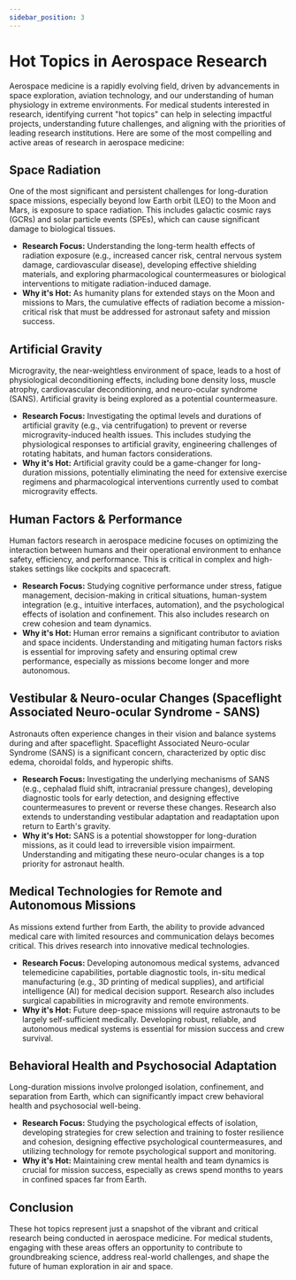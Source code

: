 ```yaml
---
sidebar_position: 3
---
```


# Hot Topics in Aerospace Research

Aerospace medicine is a rapidly evolving field, driven by advancements in space exploration, aviation technology, and our understanding of human physiology in extreme environments. For medical students interested in research, identifying current "hot topics" can help in selecting impactful projects, understanding future challenges, and aligning with the priorities of leading research institutions. Here are some of the most compelling and active areas of research in aerospace medicine:

## Space Radiation

One of the most significant and persistent challenges for long-duration space missions, especially beyond low Earth orbit (LEO) to the Moon and Mars, is exposure to space radiation. This includes galactic cosmic rays (GCRs) and solar particle events (SPEs), which can cause significant damage to biological tissues.

*   **Research Focus:** Understanding the long-term health effects of radiation exposure (e.g., increased cancer risk, central nervous system damage, cardiovascular disease), developing effective shielding materials, and exploring pharmacological countermeasures or biological interventions to mitigate radiation-induced damage.
*   **Why it's Hot:** As humanity plans for extended stays on the Moon and missions to Mars, the cumulative effects of radiation become a mission-critical risk that must be addressed for astronaut safety and mission success.

## Artificial Gravity

Microgravity, the near-weightless environment of space, leads to a host of physiological deconditioning effects, including bone density loss, muscle atrophy, cardiovascular deconditioning, and neuro-ocular syndrome (SANS). Artificial gravity is being explored as a potential countermeasure.

*   **Research Focus:** Investigating the optimal levels and durations of artificial gravity (e.g., via centrifugation) to prevent or reverse microgravity-induced health issues. This includes studying the physiological responses to artificial gravity, engineering challenges of rotating habitats, and human factors considerations.
*   **Why it's Hot:** Artificial gravity could be a game-changer for long-duration missions, potentially eliminating the need for extensive exercise regimens and pharmacological interventions currently used to combat microgravity effects.

## Human Factors & Performance

Human factors research in aerospace medicine focuses on optimizing the interaction between humans and their operational environment to enhance safety, efficiency, and performance. This is critical in complex and high-stakes settings like cockpits and spacecraft.

*   **Research Focus:** Studying cognitive performance under stress, fatigue management, decision-making in critical situations, human-system integration (e.g., intuitive interfaces, automation), and the psychological effects of isolation and confinement. This also includes research on crew cohesion and team dynamics.
*   **Why it's Hot:** Human error remains a significant contributor to aviation and space incidents. Understanding and mitigating human factors risks is essential for improving safety and ensuring optimal crew performance, especially as missions become longer and more autonomous.

## Vestibular & Neuro-ocular Changes (Spaceflight Associated Neuro-ocular Syndrome - SANS)

Astronauts often experience changes in their vision and balance systems during and after spaceflight. Spaceflight Associated Neuro-ocular Syndrome (SANS) is a significant concern, characterized by optic disc edema, choroidal folds, and hyperopic shifts.

*   **Research Focus:** Investigating the underlying mechanisms of SANS (e.g., cephalad fluid shift, intracranial pressure changes), developing diagnostic tools for early detection, and designing effective countermeasures to prevent or reverse these changes. Research also extends to understanding vestibular adaptation and readaptation upon return to Earth's gravity.
*   **Why it's Hot:** SANS is a potential showstopper for long-duration missions, as it could lead to irreversible vision impairment. Understanding and mitigating these neuro-ocular changes is a top priority for astronaut health.

## Medical Technologies for Remote and Autonomous Missions

As missions extend further from Earth, the ability to provide advanced medical care with limited resources and communication delays becomes critical. This drives research into innovative medical technologies.

*   **Research Focus:** Developing autonomous medical systems, advanced telemedicine capabilities, portable diagnostic tools, in-situ medical manufacturing (e.g., 3D printing of medical supplies), and artificial intelligence (AI) for medical decision support. Research also includes surgical capabilities in microgravity and remote environments.
*   **Why it's Hot:** Future deep-space missions will require astronauts to be largely self-sufficient medically. Developing robust, reliable, and autonomous medical systems is essential for mission success and crew survival.

## Behavioral Health and Psychosocial Adaptation

Long-duration missions involve prolonged isolation, confinement, and separation from Earth, which can significantly impact crew behavioral health and psychosocial well-being.

*   **Research Focus:** Studying the psychological effects of isolation, developing strategies for crew selection and training to foster resilience and cohesion, designing effective psychological countermeasures, and utilizing technology for remote psychological support and monitoring.
*   **Why it's Hot:** Maintaining crew mental health and team dynamics is crucial for mission success, especially as crews spend months to years in confined spaces far from Earth.

## Conclusion

These hot topics represent just a snapshot of the vibrant and critical research being conducted in aerospace medicine. For medical students, engaging with these areas offers an opportunity to contribute to groundbreaking science, address real-world challenges, and shape the future of human exploration in air and space.
